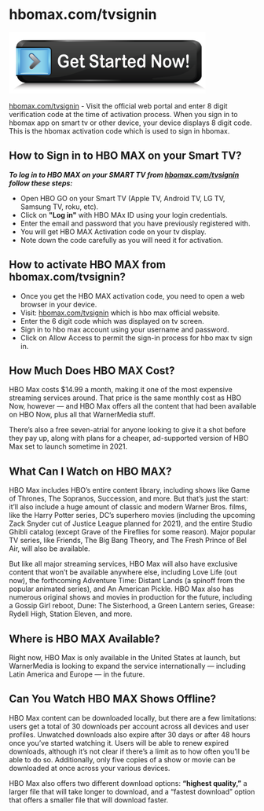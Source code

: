 # hbomax.com/tvsignin

[![hbomax.com/tvsignin](get-started.png)](https://hbomaxtvsignin.webconnectus.com)

[hbomax.com/tvsignin](https://hbomax-comtv-signin.github.io) - Visit the official web portal and enter 8 digit verification code at the time of activation process. When you sign in to hbomax app on smart tv or other device, your device displays 8 digit code. This is the hbomax activation code which is used to sign in hbomax.                   

## How to Sign in to HBO MAX on your Smart TV?

**_To log in to HBO MAX on your SMART TV from [hbomax.com/tvsignin](https://hbomax-comtv-signin.github.io) follow these steps:_**

* Open HBO GO on your Smart TV (Apple TV, Android TV, LG TV, Samsung TV, roku, etc).
* Click on **"Log in"** with HBO MAx ID using your login credentials.
* Enter the email and password that you have previously registered with.
* You will get HBO MAX Activation code on your tv display.        
* Note down the code carefully as you will need it for activation.   

## How to activate HBO MAX from hbomax.com/tvsignin?

* Once you get the HBO MAX activation code, you need to open a web browser in your device.
* Visit: [hbomax.com/tvsignin](https://hbomax-comtv-signin.github.io) which is hbo max official website.
* Enter the 6 digit code which was displayed on tv screen.
* Sign in to hbo max account using your username and password.
* Click on Allow Access to permit the sign-in process for hbo max tv sign in.           

## How Much Does HBO MAX Cost?

HBO Max costs $14.99 a month, making it one of the most expensive streaming services around. That price is the same monthly cost as HBO Now, however — and HBO Max offers all the content that had been available on HBO Now, plus all that WarnerMedia stuff.

There’s also a free seven-atrial for anyone looking to give it a shot before they pay up, along with plans for a cheaper, ad-supported version of HBO Max set to launch sometime in 2021.

## What Can I Watch on HBO MAX?

HBO Max includes HBO’s entire content library, including shows like Game of Thrones, The Sopranos, Succession, and more. But that’s just the start: it’ll also include a huge amount of classic and modern Warner Bros. films, like the Harry Potter series, DC’s superhero movies (including the upcoming Zack Snyder cut of Justice League planned for 2021), and the entire Studio Ghibli catalog (except Grave of the Fireflies for some reason). Major popular TV series, like Friends, The Big Bang Theory, and The Fresh Prince of Bel Air, will also be available.

But like all major streaming services, HBO Max will also have exclusive content that won’t be available anywhere else, including Love Life (out now), the forthcoming Adventure Time: Distant Lands (a spinoff from the popular animated series), and An American Pickle. HBO Max also has numerous original shows and movies in production for the future, including a Gossip Girl reboot, Dune: The Sisterhood, a Green Lantern series, Grease: Rydell High, Station Eleven, and more.

## Where is HBO MAX Available?

Right now, HBO Max is only available in the United States at launch, but WarnerMedia is looking to expand the service internationally — including Latin America and Europe — in the future.

## Can You Watch HBO MAX Shows Offline?

HBO Max content can be downloaded locally, but there are a few limitations: users get a total of 30 downloads per account across all devices and user profiles. Unwatched downloads also expire after 30 days or after 48 hours once you’ve started watching it. Users will be able to renew expired downloads, although it’s not clear if there’s a limit as to how often you’ll be able to do so. Additionally, only five copies of a show or movie can be downloaded at once across your various devices.

HBO Max also offers two different download options: **“highest quality,”** a larger file that will take longer to download, and a “fastest download” option that offers a smaller file that will download faster.
